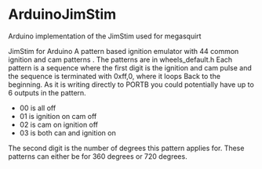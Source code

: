# ArduinoJimStim
Arduino implementation of the JimStim used for megasquirt

JimStim for Arduino
A pattern based ignition emulator with 44 common ignition and cam patterns . The patterns are in wheels_default.h 
Each pattern is a sequence where the first digit is the ignition and cam pulse and the sequence is terminated with 0xff,0, where it loops Back to the beginning.
As it is writing directly to PORTB you could potentially have up to 6 outputs in the pattern.

- 00 is all off
- 01 is ignition on cam off
- 02 is cam on ignition off
- 03 is both can and ignition on

The second digit is the number of degrees this pattern applies for. 
These patterns can either be for 360 degrees or 720 degrees.
